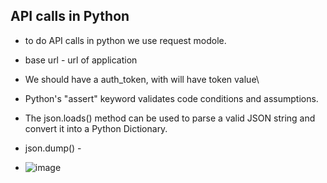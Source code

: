 ## API calls in Python


- to do API calls in python we use request modole.
- base url - url of application
- We should have a auth_token, with will have token value\
- Python's "assert" keyword validates code conditions and assumptions.
- The json.loads() method can be used to parse a valid JSON string and convert it into a Python Dictionary.
- json.dump() -

- ![image](https://github.com/muppin/mastering-DevOps/assets/56094875/2c8ff4f1-50f2-4cf1-96bd-592ad3e40e21)


